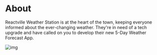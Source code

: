 # About 

Reactville Weather Station is at the heart of the town, keeping everyone informed about the ever-changing weather. They're in need of a tech upgrade and have called on you to develop their new 5-Day Weather Forecast App.

![img](https://github.com/SEB-10-Bahrain/React-Components-Lab/raw/main/assets/weather.png)
